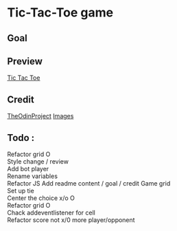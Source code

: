 # Tic-Tac-Toe game

## Goal

## Preview
[Tic Tac Toe](http://127.0.0.1:3000/index.html)

## Credit
[TheOdinProject]()
[Images]()

## Todo :
Refactor grid       O                                
Style change / review  
Add bot player  
Rename variables  
Refactor JS
Add readme content / goal / credit
Game grid  
    Set up tie  
    Center the choice x/o   O  
    Refactor grid           O  
    Chack addeventlistener for cell  
    Refactor score not x/0 more player/opponent